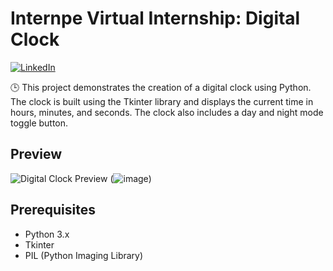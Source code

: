 # Internpe Virtual Internship: Digital Clock

[![LinkedIn](https://img.shields.io/badge/Share%20on-LinkedIn-blue)](https://www.linkedin.com/in/ram-sai-jagadish-yenugadhati-8909201b1)

🕒 This project demonstrates the creation of a digital clock using Python. The clock is built using the Tkinter library and displays the current time in hours, minutes, and seconds. The clock also includes a day and night mode toggle button.

## Preview

![Digital Clock Preview](![image](https://github.com/Ramsai170899/Digital-Clock_InternPe_Internship/assets/81312213/dc64ac10-83cc-4cc1-b423-594b7616799c))
(![image](https://github.com/Ramsai170899/Digital-Clock_InternPe_Internship/assets/81312213/1049e39b-30bf-47d3-8e13-6e610b500211))

## Prerequisites

- Python 3.x
- Tkinter
- PIL (Python Imaging Library)
